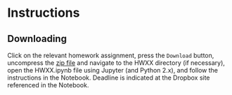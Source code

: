# Instructions

## Downloading 

Click on the relevant homework assignment, 
press the `Download` button, 
uncompress the [zip file](https://en.wikipedia.org/wiki/Zip_(file_format)) 
and navigate to the HWXX directory (if necessary), 
open the HWXX.ipynb file using Jupyter (and Python 2.x), 
and follow the instructions in the Notebook. 
Deadline is indicated at the Dropbox site referenced in the Notebook. 
